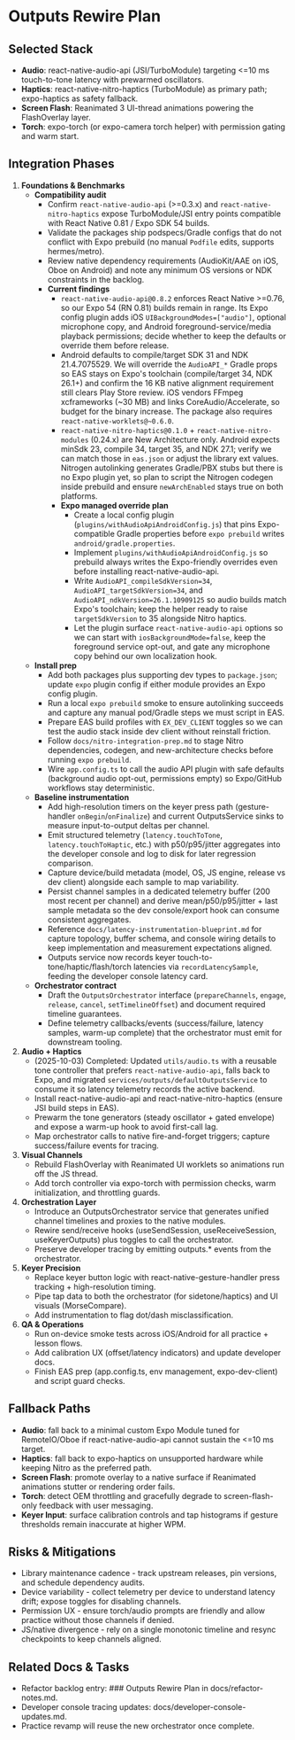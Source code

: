 # Outputs Rewire Plan

## Selected Stack
- **Audio**: react-native-audio-api (JSI/TurboModule) targeting <=10 ms touch-to-tone latency with prewarmed oscillators.
- **Haptics**: react-native-nitro-haptics (TurboModule) as primary path; expo-haptics as safety fallback.
- **Screen Flash**: Reanimated 3 UI-thread animations powering the FlashOverlay layer.
- **Torch**: expo-torch (or expo-camera torch helper) with permission gating and warm start.

## Integration Phases
1. **Foundations & Benchmarks**
   - **Compatibility audit**
     - Confirm `react-native-audio-api` (>=0.3.x) and `react-native-nitro-haptics` expose TurboModule/JSI entry points compatible with React Native 0.81 / Expo SDK 54 builds.
     - Validate the packages ship podspecs/Gradle configs that do not conflict with Expo prebuild (no manual `Podfile` edits, supports hermes/metro).
     - Review native dependency requirements (AudioKit/AAE on iOS, Oboe on Android) and note any minimum OS versions or NDK constraints in the backlog.
     - **Current findings**
       - `react-native-audio-api@0.8.2` enforces React Native >=0.76, so our Expo 54 (RN 0.81) builds remain in range. Its Expo config plugin adds iOS `UIBackgroundModes=["audio"]`, optional microphone copy, and Android foreground-service/media playback permissions; decide whether to keep the defaults or override them before release.
       - Android defaults to compile/target SDK 31 and NDK 21.4.7075529. We will override the `AudioAPI_*` Gradle props so EAS stays on Expo's toolchain (compile/target 34, NDK 26.1+) and confirm the 16 KB native alignment requirement still clears Play Store review. iOS vendors FFmpeg xcframeworks (~30 MB) and links CoreAudio/Accelerate, so budget for the binary increase. The package also requires `react-native-worklets@~0.6.0`.
       - `react-native-nitro-haptics@0.1.0` + `react-native-nitro-modules` (0.24.x) are New Architecture only. Android expects minSdk 23, compile 34, target 35, and NDK 27.1; verify we can match those in `eas.json` or adjust the library ext values. Nitrogen autolinking generates Gradle/PBX stubs but there is no Expo plugin yet, so plan to script the Nitrogen codegen inside prebuild and ensure `newArchEnabled` stays true on both platforms.
       - **Expo managed override plan**
         - Create a local config plugin (`plugins/withAudioApiAndroidConfig.js`) that pins Expo-compatible Gradle properties before `expo prebuild` writes `android/gradle.properties`.
         - Implement `plugins/withAudioApiAndroidConfig.js` so prebuild always writes the Expo-friendly overrides even before installing react-native-audio-api.
         - Write `AudioAPI_compileSdkVersion=34`, `AudioAPI_targetSdkVersion=34`, and `AudioAPI_ndkVersion=26.1.10909125` so audio builds match Expo's toolchain; keep the helper ready to raise `targetSdkVersion` to 35 alongside Nitro haptics.
         - Let the plugin surface `react-native-audio-api` options so we can start with `iosBackgroundMode=false`, keep the foreground service opt-out, and gate any microphone copy behind our own localization hook.
   - **Install prep**
     - Add both packages plus supporting dev types to `package.json`; update `expo` plugin config if either module provides an Expo config plugin.
     - Run a local `expo prebuild` smoke to ensure autolinking succeeds and capture any manual pod/Gradle steps we must script in EAS.
     - Prepare EAS build profiles with `EX_DEV_CLIENT` toggles so we can test the audio stack inside dev client without reinstall friction.
     - Follow `docs/nitro-integration-prep.md` to stage Nitro dependencies, codegen, and new-architecture checks before running `expo prebuild`.
     - Wire `app.config.ts` to call the audio API plugin with safe defaults (background audio opt-out, permissions empty) so Expo/GitHub workflows stay deterministic.
   - **Baseline instrumentation**
     - Add high-resolution timers on the keyer press path (gesture-handler `onBegin`/`onFinalize`) and current OutputsService sinks to measure input-to-output deltas per channel.
     - Emit structured telemetry (`latency.touchToTone`, `latency.touchToHaptic`, etc.) with p50/p95/jitter aggregates into the developer console and log to disk for later regression comparison.
     - Capture device/build metadata (model, OS, JS engine, release vs dev client) alongside each sample to map variability.
     - Persist channel samples in a dedicated telemetry buffer (200 most recent per channel) and derive mean/p50/p95/jitter + last sample metadata so the dev console/export hook can consume consistent aggregates.
     - Reference `docs/latency-instrumentation-blueprint.md` for capture topology, buffer schema, and console wiring details to keep implementation and measurement expectations aligned.
     - Outputs service now records keyer touch-to-tone/haptic/flash/torch latencies via `recordLatencySample`, feeding the developer console latency card.
   - **Orchestrator contract**
     - Draft the `OutputsOrchestrator` interface (`prepareChannels`, `engage`, `release`, `cancel`, `setTimelineOffset`) and document required timeline guarantees.
     - Define telemetry callbacks/events (success/failure, latency samples, warm-up complete) that the orchestrator must emit for downstream tooling.
2. **Audio + Haptics**
   - (2025-10-03) Completed: Updated `utils/audio.ts` with a reusable tone controller that prefers `react-native-audio-api`, falls back to Expo, and migrated `services/outputs/defaultOutputsService` to consume it so latency telemetry records the active backend.
   - Install react-native-audio-api and react-native-nitro-haptics (ensure JSI build steps in EAS).
   - Prewarm the tone generators (steady oscillator + gated envelope) and expose a warm-up hook to avoid first-call lag.
   - Map orchestrator calls to native fire-and-forget triggers; capture success/failure events for tracing.
3. **Visual Channels**
   - Rebuild FlashOverlay with Reanimated UI worklets so animations run off the JS thread.
   - Add torch controller via expo-torch with permission checks, warm initialization, and throttling guards.
4. **Orchestration Layer**
   - Introduce an OutputsOrchestrator service that generates unified channel timelines and proxies to the native modules.
   - Rewire send/receive hooks (useSendSession, useReceiveSession, useKeyerOutputs) plus toggles to call the orchestrator.
   - Preserve developer tracing by emitting outputs.* events from the orchestrator.
5. **Keyer Precision**
   - Replace keyer button logic with react-native-gesture-handler press tracking + high-resolution timing.
   - Pipe tap data to both the orchestrator (for sidetone/haptics) and UI visuals (MorseCompare).
   - Add instrumentation to flag dot/dash misclassification.
6. **QA & Operations**
   - Run on-device smoke tests across iOS/Android for all practice + lesson flows.
   - Add calibration UX (offset/latency indicators) and update developer docs.
   - Finish EAS prep (app.config.ts, env management, expo-dev-client) and script guard checks.

## Fallback Paths
- **Audio**: fall back to a minimal custom Expo Module tuned for RemoteIO/Oboe if react-native-audio-api cannot sustain the <=10 ms target.
- **Haptics**: fall back to expo-haptics on unsupported hardware while keeping Nitro as the preferred path.
- **Screen Flash**: promote overlay to a native surface if Reanimated animations stutter or rendering order fails.
- **Torch**: detect OEM throttling and gracefully degrade to screen-flash-only feedback with user messaging.
- **Keyer Input**: surface calibration controls and tap histograms if gesture thresholds remain inaccurate at higher WPM.

## Risks & Mitigations
- Library maintenance cadence - track upstream releases, pin versions, and schedule dependency audits.
- Device variability - collect telemetry per device to understand latency drift; expose toggles for disabling channels.
- Permission UX - ensure torch/audio prompts are friendly and allow practice without those channels if denied.
- JS/native divergence - rely on a single monotonic timeline and resync checkpoints to keep channels aligned.

## Related Docs & Tasks
- Refactor backlog entry: ### Outputs Rewire Plan in docs/refactor-notes.md.
- Developer console tracing updates: docs/developer-console-updates.md.
- Practice revamp will reuse the new orchestrator once complete.















